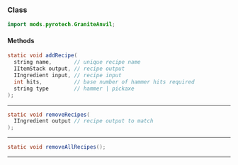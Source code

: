 
### Class

```java
import mods.pyrotech.GraniteAnvil;
```

#### Methods

```java
static void addRecipe(
  string name,       // unique recipe name
  IItemStack output, // recipe output
  IIngredient input, // recipe input
  int hits,          // base number of hammer hits required
  string type        // hammer | pickaxe
);
```


---


```java
static void removeRecipes(
  IIngredient output // recipe output to match
);
```


---


```java
static void removeAllRecipes();
```


---

